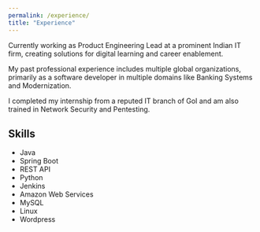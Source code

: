 ```yaml
---
permalink: /experience/
title: "Experience"
---
```


Currently working as Product Engineering Lead at a prominent Indian IT firm, creating solutions for digital learning and career enablement.

My past professional experience includes multiple global organizations, primarily as a software developer in multiple domains like Banking Systems and Modernization.

I completed my internship from a reputed IT branch of GoI and am also trained in Network Security and Pentesting.

## Skills

- Java
- Spring Boot
- REST API
- Python
- Jenkins
- Amazon Web Services
- MySQL
- Linux
- Wordpress